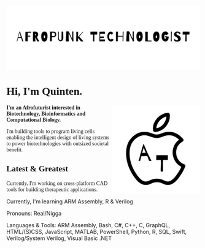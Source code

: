 ![Afropunk Technologist](https://github.com/AfropunkTechnologist/AfropunkTechnologist/blob/master/assets/images/afropunk-technologist.png)

<h1 style="font-family: 'Lora'">Hi, I'm Quinten.</h1>
<img src="https://github.com/AfropunkTechnologist/AfropunkTechnologist/blob/master/assets/images/afropunk-logo.png" align="right" width="230">
<p style="font-family: 'Poppins'"><strong>I'm an Afrofuturist interested in Biotechnology, Bioinformatics and Computational Biology.</strong></p>
<p style="font-family: 'Poppins'">I'm building tools to program living cells enabling the intelligent design of living systems to power 
biotechnologies with outsized societal benefit.

<h2 class="heading-section" style="font-family: 'Poppins; font-size: 14vw; font-weight:900'"><strong>Latest &</strong> <span style="font-family: 'Lora'">Greatest</span></h2>
<p style="font-family: 'Poppins'">
Currently, I'm working on cross-platform CAD tools for building therapeutic applications. 

Currently, I'm learning ARM Assembly, R & Verilog  

Pronouns: Real/Nigga

Languages & Tools: ARM Assembly, Bash, C#, C++, C, GraphQL, HTML/(S)CSS, JavaScript,
MATLAB, PowerShell, Python, R, SQL, Swift, Verilog/System Verilog, Visual Basic .NET
</p>


